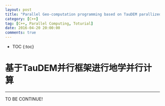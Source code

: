 ```yaml
---
layout: post
title: "Parallel Geo-computation programming based on TauDEM parallized framework"
category: [C++]
tag: [C++, Parallel Computing, Toturial]
date: 2016-04-20 20:00:00
comments: true
---
```


* TOC
{:toc}

# 基于TauDEM并行框架进行地学并行计算
------

TO BE CONTINUE!

